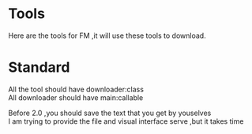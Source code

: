 Tools
===
Here are the tools for FM ,it will use these tools to download.
# Standard
All the tool should have downloader:class  
All downloader should have main:callable  

Before 2.0 ,you should save the text that you get by youselves  
I am trying to provide the file and visual interface serve ,but it takes time  